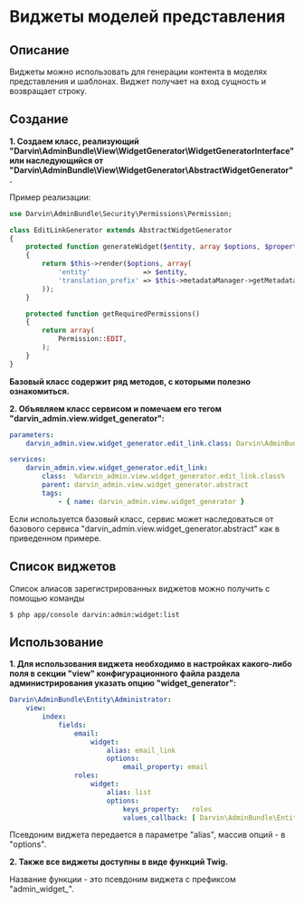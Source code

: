 Виджеты моделей представления
=============================

## Описание

Виджеты можно использовать для генерации контента в моделях представления и шаблонах. Виджет получает на вход сущность
 и возвращает строку.

## Создание

**1. Создаем класс, реализующий "Darvin\AdminBundle\View\WidgetGenerator\WidgetGeneratorInterface" или наследующийся от
 "Darvin\AdminBundle\View\WidgetGenerator\AbstractWidgetGenerator".**

Пример реализации:

```php
use Darvin\AdminBundle\Security\Permissions\Permission;

class EditLinkGenerator extends AbstractWidgetGenerator
{
    protected function generateWidget($entity, array $options, $property)
    {
        return $this->render($options, array(
            'entity'             => $entity,
            'translation_prefix' => $this->metadataManager->getMetadata($entity)->getBaseTranslationPrefix(),
        ));
    }

    protected function getRequiredPermissions()
    {
        return array(
            Permission::EDIT,
        );
    }
}
```

**Базовый класс содержит ряд методов, с которыми полезно ознакомиться.**

**2. Объявляем класс сервисом и помечаем его тегом "darvin_admin.view.widget_generator":**

```yaml
parameters:
    darvin_admin.view.widget_generator.edit_link.class: Darvin\AdminBundle\View\WidgetGenerator\EditLinkGenerator

services:
    darvin_admin.view.widget_generator.edit_link:
        class:  %darvin_admin.view.widget_generator.edit_link.class%
        parent: darvin_admin.view.widget_generator.abstract
        tags:
            - { name: darvin_admin.view.widget_generator }
```

Если используется базовый класс, сервис может наследоваться от базового сервиса "darvin_admin.view.widget_generator.abstract"
 как в приведенном примере.

## Список виджетов

Список алиасов зарегистрированных виджетов можно получить с помощью команды

```shell
$ php app/console darvin:admin:widget:list
```

## Использование

**1. Для использования виджета необходимо в настройках какого-либо поля в секции "view" конфигурационного файла раздела
 администрирования указать опцию "widget_generator":**

```yaml
Darvin\AdminBundle\Entity\Administrator:
    view:
        index:
            fields:
                email:
                    widget:
                        alias: email_link
                        options:
                            email_property: email
                roles:
                    widget:
                        alias: list
                        options:
                            keys_property:   roles
                            values_callback: [ Darvin\AdminBundle\Entity\Administrator, getAvailableExtraRoles ]
```

Псевдоним виджета передается в параметре "alias", массив опций - в "options".

**2. Также все виджеты доступны в виде функций Twig.**

Название функции - это псевдоним виджета с префиксом "admin_widget_".

